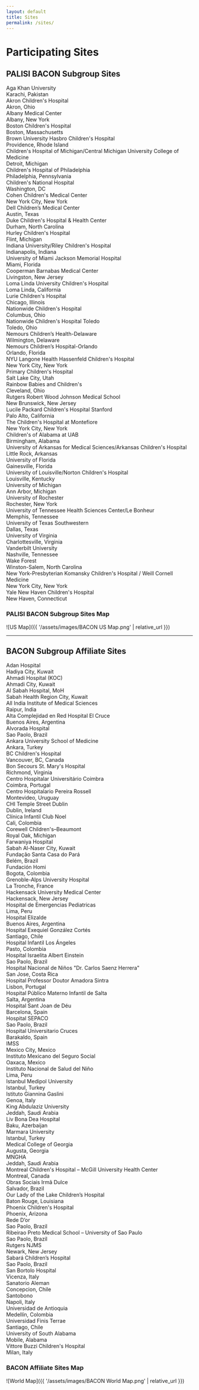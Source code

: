 ```yaml
---
layout: default
title: Sites
permalink: /sites/
---
```


# Participating Sites

## PALISI BACON Subgroup Sites

Aga Khan University  
Karachi, Pakistan  
Akron Children's Hospital  
Akron, Ohio  
Albany Medical Center  
Albany, New York  
Boston Children's Hospital  
Boston, Massachusetts  
Brown University Hasbro Children's Hospital  
Providence, Rhode Island  
Children's Hospital of Michigan/Central Michigan University College of Medicine  
Detroit, Michigan  
Children's Hospital of Philadelphia  
Philadelphia, Pennsylvania  
Children's National Hospital  
Washington, DC  
Cohen Children's Medical Center  
New York City, New York  
Dell Children’s Medical Center  
Austin, Texas  
Duke Children's Hospital & Health Center  
Durham, North Carolina  
Hurley Children's Hospital  
Flint, Michigan  
Indiana University/Riley Children's Hospital  
Indianapolis, Indiana  
University of Miami Jackson Memorial Hospital  
Miami, Florida  
Cooperman Barnabas Medical Center  
Livingston, New Jersey  
Loma Linda University Children's Hospital  
Loma Linda, California  
Lurie Children's Hospital  
Chicago, Illinois  
Nationwide Children's Hospital  
Columbus, Ohio  
Nationwide Children's Hospital Toledo  
Toledo, Ohio  
Nemours Children’s Health-Delaware  
Wilmington, Delaware  
Nemours Children’s Hospital-Orlando  
Orlando, Florida  
NYU Langone Health Hassenfeld Children's Hospital  
New York City, New York  
Primary Children's Hospital  
Salt Lake City, Utah  
Rainbow Babies and Children's  
Cleveland, Ohio  
Rutgers Robert Wood Johnson Medical School  
New Brunswick, New Jersey  
Lucile Packard Children's Hospital Stanford  
Palo Alto, California  
The Children's Hospital at Montefiore  
New York City, New York  
Children's of Alabama at UAB  
Birmingham, Alabama  
University of Arkansas for Medical Sciences/Arkansas Children's Hospital  
Little Rock, Arkansas  
University of Florida  
Gainesville, Florida  
University of Louisville/Norton Children's Hospital  
Louisville, Kentucky  
University of Michigan  
Ann Arbor, Michigan  
University of Rochester  
Rochester, New York  
University of Tennessee Health Sciences Center/Le Bonheur  
Memphis, Tennessee  
University of Texas Southwestern  
Dallas, Texas  
University of Virginia  
Charlottesville, Virginia  
Vanderbilt University  
Nashville, Tennessee  
Wake Forest  
Winston-Salem, North Carolina  
New York-Presbyterian Komansky Children's Hospital / Weill Cornell Medicine  
New York City, New York  
Yale New Haven Children's Hospital  
New Haven, Connecticut  

### PALISI BACON Subgroup Sites Map

![US Map]({{ '/assets/images/BACON US Map.png' | relative_url }})

---

## BACON Subgroup Affiliate Sites

Adan Hospital  
Hadiya City, Kuwait  
Ahmadi Hospital (KOC)  
Ahmadi City, Kuwait  
Al Sabah Hospital, MoH  
Sabah Health Region City, Kuwait  
All India Institute of Medical Sciences  
Raipur, India  
Alta Complejidad en Red Hospital El Cruce  
Buenos Aires, Argentina  
Alvorada Hospital  
Sao Paolo, Brazil  
Ankara University School of Medicine  
Ankara, Turkey  
BC Children's Hospital  
Vancouver, BC, Canada  
Bon Secours St. Mary's Hospital  
Richmond, Virginia  
Centro Hospitalar Universitário Coimbra  
Coimbra, Portugal  
Centro Hospitalario Pereira Rossell  
Montevideo, Uruguay  
CHI Temple Street Dublin  
Dublin, Ireland  
Clínica Infantil Club Noel  
Cali, Colombia  
Corewell Children's–Beaumont  
Royal Oak, Michigan  
Farwaniya Hospital  
Sabah Al-Naser City, Kuwait  
Fundação Santa Casa do Pará  
Belém, Brazil  
Fundación Homi  
Bogota, Colombia  
Grenoble-Alps University Hospital  
La Tronche, France  
Hackensack University Medical Center  
Hackensack, New Jersey  
Hospital de Emergencias Pediatricas  
Lima, Peru  
Hospital Elizalde  
Buenos Aires, Argentina  
Hospital Exequiel González Cortés  
Santiago, Chile  
Hospital Infantil Los Ángeles  
Pasto, Colombia  
Hospital Israelita Albert Einstein  
Sao Paolo, Brazil  
Hospital Nacional de Niños "Dr. Carlos Saenz Herrera"  
San Jose, Costa Rica  
Hospital Professor Doutor Amadora Sintra  
Lisbon, Portugal  
Hospital Público Materno Infantil de Salta  
Salta, Argentina  
Hospital Sant Joan de Déu  
Barcelona, Spain  
Hospital SEPACO  
Sao Paolo, Brazil  
Hospital Universitario Cruces  
Barakaldo, Spain  
IMSS  
Mexico City, Mexico  
Instituto Mexicano del Seguro Social  
Oaxaca, Mexico  
Instituto Nacional de Salud del Niño  
Lima, Peru  
Istanbul Medipol University  
Istanbul, Turkey  
Istituto Giannina Gaslini  
Genoa, Italy  
King Abdulaziz University  
Jeddah, Saudi Arabia  
Liv Bona Dea Hospital  
Baku, Azerbaijan  
Marmara University  
Istanbul, Turkey  
Medical College of Georgia  
Augusta, Georgia  
MNGHA  
Jeddah, Saudi Arabia  
Montreal Children's Hospital – McGill University Health Center  
Montreal, Canada  
Obras Sociais Irmã Dulce  
Salvador, Brazil  
Our Lady of the Lake Children’s Hospital  
Baton Rouge, Louisiana  
Phoenix Children's Hospital  
Phoenix, Arizona  
Rede D’or  
Sao Paolo, Brazil  
Ribeirao Preto Medical School – University of Sao Paulo  
Sao Paolo, Brazil  
Rutgers NJMS  
Newark, New Jersey  
Sabará Children’s Hospital  
Sao Paolo, Brazil  
San Bortolo Hospital  
Vicenza, Italy  
Sanatorio Aleman  
Concepcion, Chile  
Santobono  
Napoli, Italy  
Universidad de Antioquia  
Medellín, Colombia  
Universidad Finis Terrae  
Santiago, Chile  
University of South Alabama  
Mobile, Alabama  
Vittore Buzzi Children's Hospital  
Milan, Italy  

### BACON Affiliate Sites Map

![World Map]({{ '/assets/images/BACON World Map.png' | relative_url }})
